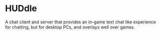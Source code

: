 # HUDdle
A chat client and server that provides an in-game text chat like experience for chatting, but for desktop PCs, and overlays well over games.
